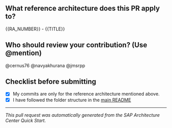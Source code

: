 ## What reference architecture does this PR apply to?

{{RA_NUMBER}} - {{TITLE}}

## Who should review your contribution? (Use @mention)

@cernus76 @navyakhurana @jmsrpp

## Checklist before submitting

-   [x] My commits are only for the reference architecture mentioned above.
-   [x] I have followed the folder structure in the [main README](../README.md)

---

_This pull request was automatically generated from the SAP Architecture Center Quick Start._
